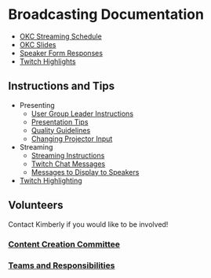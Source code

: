 # Broadcasting Documentation

* [OKC Streaming Schedule](https://docs.google.com/spreadsheets/d/1Ga72YMOD5V038D_4GFYggbuVF-JDu3rOPxHHPaNHu-E)
* [OKC Slides](https://docs.google.com/presentation/d/1qZkmUGUilxe-48N8nIuSnRpQB93I9bOfoYmlcqWbvzo)
* [Speaker Form Responses](https://docs.google.com/spreadsheets/d/10d-1TowAgA2WIqUawxwet9GRmhd2XI8zKxREzxqOuyY/)
* [Twitch Highlights](https://docs.google.com/spreadsheets/d/1cJqVigTtYIMWPtaYsagYzyYBV1EHO1HTTjpYIt_9Nag/)

## Instructions and Tips
* Presenting
  * [User Group Leader Instructions](Presenting/User-Group-Leader-Instructions.md)
  * [Presentation Tips](Presenting/Presentation-Tips.md)
  * [Quality Guidelines](Presenting/Stream-Quality-Guidelines.md)
  * [Changing Projector Input](Presenting/Changing-Projector-Input.md)
* Streaming
  * [Streaming Instructions](Recording/Streaming-Instructions.md)
  * [Twitch Chat Messages](Recording/Twitch-chat-messages.md)
  * [Messages to Display to Speakers](Recording/Speaker-Messages.md)
* [Twitch Highlighting](TwitchHighlighting/Twitch&#32;Highlight.md)

## Volunteers
Contact Kimberly if you would like to be involved!

### [Content Creation Committee](https://github.com/techlahoma/committees/blob/master/content-creation.md)

### [Teams and Responsibilities](https://github.com/techlahoma/broadcasting/blob/master/teams.md)
